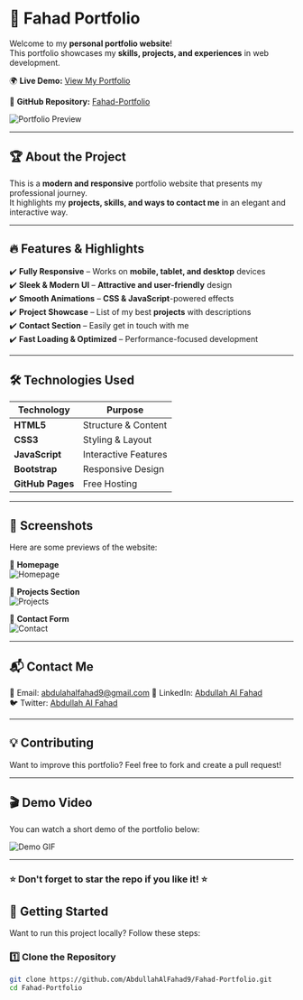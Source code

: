 # 🚀 Fahad Portfolio

Welcome to my **personal portfolio website**!  
This portfolio showcases my **skills, projects, and experiences** in web development.  

🌍 **Live Demo:** [View My Portfolio](https://abdullahalfahad9.github.io/Fahad-Portfolio/)  

📌 **GitHub Repository:** [Fahad-Portfolio](https://github.com/AbdullahAlFahad9/Fahad-Portfolio)  

![Portfolio Preview](https://your-image-url.com/demo.gif)

---

## 🏆 About the Project
This is a **modern and responsive** portfolio website that presents my professional journey.  
It highlights my **projects, skills, and ways to contact me** in an elegant and interactive way.  

---

## 🔥 Features & Highlights  
✔️ **Fully Responsive** – Works on **mobile, tablet, and desktop** devices  
✔️ **Sleek & Modern UI** – **Attractive and user-friendly** design  
✔️ **Smooth Animations** – **CSS & JavaScript**-powered effects  
✔️ **Project Showcase** – List of my best **projects** with descriptions  
✔️ **Contact Section** – Easily get in touch with me  
✔️ **Fast Loading & Optimized** – Performance-focused development  

---

## 🛠️ Technologies Used  
| Technology  | Purpose  |
|------------|----------|
| **HTML5**  | Structure & Content |
| **CSS3**   | Styling & Layout |
| **JavaScript** | Interactive Features |
| **Bootstrap** | Responsive Design |
| **GitHub Pages** | Free Hosting |

---

## 📸 Screenshots  
Here are some previews of the website:  

🔹 **Homepage**  
![Homepage](https://your-image-url.com/homepage.png)  

🔹 **Projects Section**  
![Projects](https://your-image-url.com/projects.png)  

🔹 **Contact Form**  
![Contact](https://your-image-url.com/contact.png)  

---

## 📬 Contact Me  
📧 Email: abdulahalfahad9@gmail.com
🔗 LinkedIn: [Abdullah Al Fahad](https://www.linkedin.com/in/abdullah-al-fahad-26569b1b6)  
🐦 Twitter: [Abdullah Al Fahad](https://x.com/abdulahalfahad9)  

---

## 💡 Contributing  
Want to improve this portfolio? Feel free to fork and create a pull request!  

---


## 🎬 Demo Video  
You can watch a short demo of the portfolio below:  

![Demo GIF](https://your-image-url.com/demo.gif)  

---


### ⭐ Don't forget to star the repo if you like it! ⭐


## 🚀 Getting Started  

Want to run this project locally? Follow these steps:  

### 1️⃣ Clone the Repository  
```bash
git clone https://github.com/AbdullahAlFahad9/Fahad-Portfolio.git
cd Fahad-Portfolio
